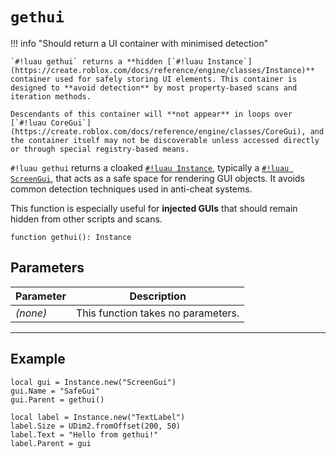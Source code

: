 # `gethui`

!!! info "Should return a UI container with minimised detection"

    `#!luau gethui` returns a **hidden [`#!luau Instance`](https://create.roblox.com/docs/reference/engine/classes/Instance)** container used for safely storing UI elements. This container is designed to **avoid detection** by most property-based scans and iteration methods.

    Descendants of this container will **not appear** in loops over [`#!luau CoreGui`](https://create.roblox.com/docs/reference/engine/classes/CoreGui), and the container itself may not be discoverable unless accessed directly or through special registry-based means.

`#!luau gethui` returns a cloaked [`#!luau Instance`](https://create.roblox.com/docs/reference/engine/classes/Instance), typically a [`#!luau ScreenGui`](https://create.roblox.com/docs/reference/engine/classes/ScreenGui), that acts as a safe space for rendering GUI objects. It avoids common detection techniques used in anti-cheat systems.

This function is especially useful for **injected GUIs** that should remain hidden from other scripts and scans.

```luau
function gethui(): Instance
```

## Parameters

| Parameter | Description                      |
|-----------|----------------------------------|
| *(none)*  | This function takes no parameters. |

---

## Example

```luau title="Creating undetectable UI in gethui" linenums="1"
local gui = Instance.new("ScreenGui")
gui.Name = "SafeGui"
gui.Parent = gethui()

local label = Instance.new("TextLabel")
label.Size = UDim2.fromOffset(200, 50)
label.Text = "Hello from gethui!"
label.Parent = gui
```
